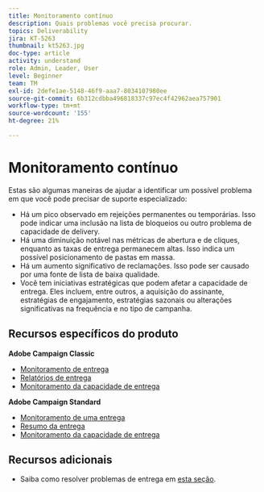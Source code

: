 ```yaml
---
title: Monitoramento contínuo
description: Quais problemas você precisa procurar.
topics: Deliverability
jira: KT-5263
thumbnail: kt5263.jpg
doc-type: article
activity: understand
role: Admin, Leader, User
level: Beginner
team: TM
exl-id: 2defe1ae-5148-46f9-aaa7-8034107980ee
source-git-commit: 6b312cdbba496818337c97ec4f42962aea757901
workflow-type: tm+mt
source-wordcount: '155'
ht-degree: 21%

---
```


# Monitoramento contínuo

Estas são algumas maneiras de ajudar a identificar um possível problema em que você pode precisar de suporte especializado:

* Há um pico observado em rejeições permanentes ou temporárias. Isso pode indicar uma inclusão na lista de bloqueios ou outro problema de capacidade de delivery.
* Há uma diminuição notável nas métricas de abertura e de cliques, enquanto as taxas de entrega permanecem altas. Isso indica um possível posicionamento de pastas em massa.
* Há um aumento significativo de reclamações. Isso pode ser causado por uma fonte de lista de baixa qualidade.
* Você tem iniciativas estratégicas que podem afetar a capacidade de entrega. Eles incluem, entre outros, a aquisição do assinante, estratégias de engajamento, estratégias sazonais ou alterações significativas na frequência e no tipo de campanha.

## Recursos específicos do produto

**Adobe Campaign Classic**

* [Monitoramento de entrega](https://experienceleague.adobe.com/docs/campaign-classic/using/sending-messages/monitoring-deliveries/about-delivery-monitoring.html?lang=pt-BR)
* [Relatórios de entrega](https://experienceleague.adobe.com/docs/campaign-classic/using/reporting/reports-on-deliveries/delivery-reports.html?lang=pt-BR)
* [Monitoramento da capacidade de entrega](https://experienceleague.adobe.com/docs/campaign-classic/using/sending-messages/deliverability-management/monitoring-deliverability.html?lang=pt-BR)

**Adobe Campaign Standard**

* [Monitoramento de uma entrega](https://experienceleague.adobe.com/docs/campaign-standard/using/testing-and-sending/monitoring-messages/monitoring-a-delivery.html?lang=pt-BR)
* [Resumo da entrega](https://experienceleague.adobe.com/docs/campaign-standard/using/reporting/list-of-reports/delivery-summary.html?lang=pt-BR)
* [Monitoramento da capacidade de entrega](https://experienceleague.adobe.com/docs/campaign-standard/using/testing-and-sending/managing-deliverability/monitor-deliverability.html?lang=pt-BR#testing-and-sending)

## Recursos adicionais

* Saiba como resolver problemas de entrega em [esta seção](/help/additional-resources/troubleshooting.md).
